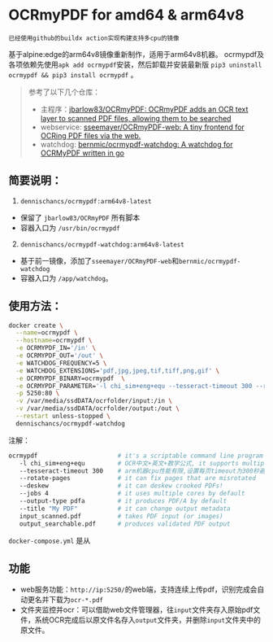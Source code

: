 # OCRmyPDF for amd64 & arm64v8

`已经使用github的buildx action实现构建支持多cpu的镜像`

基于alpine:edge的arm64v8镜像重新制作，适用于arm64v8机器。
ocrmypdf及各项依赖先使用`apk add ocrmypdf`安装，然后卸载并安装最新版 `pip3 uninstall ocrmypdf && pip3 install ocrmypdf` 。

> 参考了以下几个仓库：
> - 主程序：[jbarlow83/OCRmyPDF: OCRmyPDF adds an OCR text layer to scanned PDF files, allowing them to be searched](https://github.com/jbarlow83/OCRmyPDF)
> - webservice: [sseemayer/OCRmyPDF-web: A tiny frontend for OCRing PDF files via the web.](https://github.com/sseemayer/OCRmyPDF-web)
> - watchdog: [bernmic/ocrmypdf-watchdog: A watchdog for OCRMyPDF written in go](https://github.com/bernmic/ocrmypdf-watchdog)

## 简要说明：
1. `dennischancs/ocrmypdf:arm64v8-latest`
  - 保留了 `jbarlow83/OCRmyPDF` 所有脚本
  - 容器入口为 `/usr/bin/ocrmypdf` 
2. `dennischancs/ocrmypdf-watchdog:arm64v8-latest`
  - 基于前一镜像，添加了`sseemayer/OCRmyPDF-web`和`bernmic/ocrmypdf-watchdog`
  - 容器入口为 `/app/watchdog`。

## 使用方法：

```bash
docker create \
  --name=ocrmypdf \
  --hostname=ocrmypdf \
  -e OCRMYPDF_IN='/in' \
  -e OCRMYPDF_OUT='/out' \
  -e WATCHDOG_FREQUENCY=5 \
  -e WATCHDOG_EXTENSIONS='pdf,jpg,jpeg,tif,tiff,png,gif' \
  -e OCRMYPDF_BINARY=ocrmypdf  \
  -e OCRMYPDF_PARAMETER='-l chi_sim+eng+equ --tesseract-timeout 300 --rotate-pages --deskew --jobs 4 --output-type pdfa'  \
  -p 5250:80 \
  -v /var/media/ssdDATA/ocrfolder/input:/in \
  -v /var/media/ssdDATA/ocrfolder/output:/out \
  --restart unless-stopped \
  dennischancs/ocrmypdf-watchdog
```

注解：
```bash
ocrmypdf                      # it's a scriptable command line program
   -l chi_sim+eng+equ         # OCR中文+英文+数学公式, it supports multiple languages
   --tesseract-timeout 300    # arm机器cpu性能有限,设置每页timeout为300秒避免程序因OCR时间较长而放弃该页
   --rotate-pages             # it can fix pages that are misrotated
   --deskew                   # it can deskew crooked PDFs!
   --jobs 4                   # it uses multiple cores by default
   --output-type pdfa         # it produces PDF/A by default
   --title "My PDF"           # it can change output metadata
   input_scanned.pdf          # takes PDF input (or images)
   output_searchable.pdf      # produces validated PDF output
```

`docker-compose.yml` 是从

## 功能
- web服务功能：`http://ip:5250/`的web端，支持连续上传pdf，识别完成会自动更名并下载为`ocr-*.pdf`
- 文件夹监控并ocr：可以借助web文件管理器，往`input`文件夹存入原始pdf文件，系统OCR完成后以原文件名存入`output`文件夹，并删除`input`文件夹中的原文件。